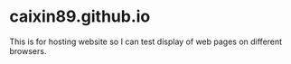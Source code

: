 # caixin89.github.io
This is for hosting website so I can test display of web pages on different browsers.